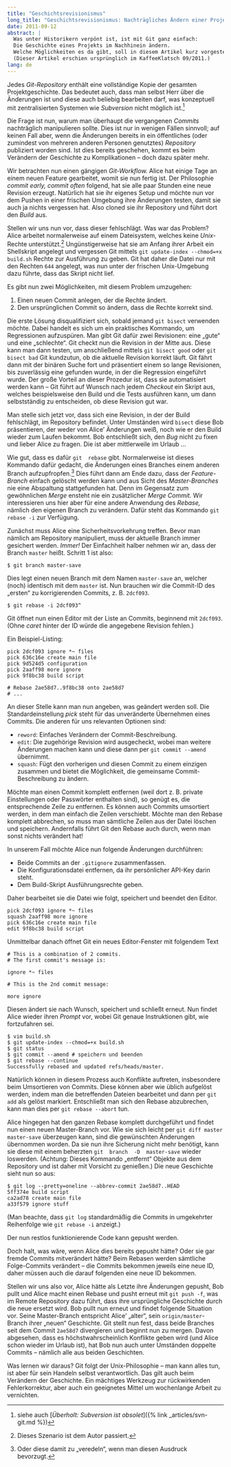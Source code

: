 ```yaml
---
title: "Geschichtsrevisionismus"
long_title: "Geschichtsrevisionismus: Nachträgliches Ändern einer Projektgeschichte mit Git"
date: 2011-09-12
abstract: |
  Was unter Historikern verpönt ist, ist mit Git ganz einfach:
  Die Geschichte eines Projekts im Nachhinein ändern.
  Welche Möglichkeiten es da gibt, soll in diesem Artikel kurz vorgestellt werden.
  (Dieser Artikel erschien ursprünglich im KaffeeKlatsch 09/2011.)
lang: de
---
```


Jedes _Git-Repository_ enthält eine vollständige Kopie der gesamten Projektgeschichte.
Das bedeutet auch, dass man selbst Herr über die Änderungen ist und diese auch beliebig bearbeiten darf, was konzeptuell mit zentralisierten Systemen wie _Subversion_ nicht möglich ist.[^footnote-svn]

Die  Frage  ist  nun,  warum  man  überhaupt  die  vergangenen _Commits_   nachträglich   manipulieren   sollte.
Dies  ist  nur  in  wenigen  Fällen  sinnvoll;  auf  keinen  Fall aber,  wenn  die  Änderungen  bereits  in  ein  öffentliches (oder  zumindest  von  mehreren  anderen  Personen  genutztes) _Repository_ publiziert worden sind.
Ist dies bereits geschehen, kommt es beim Verändern der Geschichte zu Komplikationen – doch dazu später mehr.

Wir  betrachten  nun  einen  gängigen  _Git-Workflow._
Alice hat einige Tage an einem neuen Feature gearbeitet, womit  sie  nun  fertig  ist.
Der  Philosophie _commit  early, commit often_ folgend, hat sie alle paar Stunden eine neue Revision erzeugt. Natürlich hat sie ihr eigenes Setup und möchte  nun  vor  dem  Pushen  in  einer  frischen  Umgebung  ihre  Änderungen  testen,  damit  sie  auch  ja  nichts vergessen  hat.  Also  cloned  sie  ihr  Repository  und  führt dort den _Build_ aus.

Stellen wir uns nun vor, dass dieser fehlschlägt. Was war das  Problem?  Alice  arbeitet  normalerweise  auf  einem Dateisystem,  welches  keine _Unix_-Rechte  unterstützt.[^footnote-unix]
Ungünstigerweise  hat  sie  am  Anfang  ihrer  Arbeit  ein Shellskript angelegt und vergessen Git mittels `git update-index --chmod=+x build.sh` Rechte zur Ausführung zu geben.  Git  hat  daher  die  Datei  nur  mit  den  Rechten `644` angelegt,  was  nun  unter  der  frischen  Unix-Umgebung dazu führte, dass das Skript nicht lief.

Es gibt nun zwei Möglichkeiten, mit diesem Problem umzugehen:

1. Einen neuen Commit anlegen, der die Rechte ändert.
2. Den ursprünglichen Commit so ändern, dass die Rechte korrekt sind.

Die erste Lösung disqualifiziert sich, sobald jemand `git bisect` verwenden möchte. Dabei handelt es sich um ein praktisches Kommando, um Regressionen aufzuspüren. Man  gibt  Git  dafür  zwei  Revisionen:  eine  „gute“  und eine „schlechte“. Git checkt nun die Revision in der Mitte aus. Diese kann man dann testen, um anschließend mittels `git bisect good` oder `git bisect bad` Git kundzutun, ob die  aktuelle  Revision  korrekt  läuft.
Git  fährt  dann  mit der  binären  Suche  fort  und  präsentiert  einem  so  lange Revisionen, bis zuverlässig eine gefunden wurde, in der die Regression eingeführt wurde. Der große Vorteil an dieser Prozedur ist, dass sie automatisiert werden kann – Git führt auf Wunsch nach jedem _Checkout_ ein Skript aus, welches beispielsweise den Build und die Tests ausführen kann, um dann selbstständig zu entscheiden, ob diese Revision gut war.

Man  stelle  sich  jetzt  vor,  dass  sich  eine  Revision,  in der der Build fehlschlägt, im Repository befindet. Unter Umständen  wird `bisect`  diese  Bob  präsentieren,  der  weder von Alice’ Änderungen weiß, noch wie er den Build wieder zum Laufen bekommt. Bob entschließt sich, den _Bug_ nicht zu fixen und lieber Alice zu fragen. Die ist aber mittlerweile im Urlaub …

Wie  gut,  dass  es  dafür `git  rebase`  gibt.  Normalerweise ist dieses Kommando dafür gedacht, die Änderungen eines  Branches  einem  anderen  Branch  aufzupfropfen.[^footnote-rebase]
Dies führt dann am Ende dazu, dass der _Feature-Branch_ einfach gelöscht werden kann und aus Sicht des _Master-Branches_ nie eine Abspaltung stattgefunden hat. Denn im Gegensatz zum gewöhnlichen _Merge_ ensteht nie ein zusätzlicher _Merge Commit._
Wir interessieren uns hier aber für eine andere Anwendung des _Rebase,_ nämlich den eigenen Branch zu verändern.
Dafür steht das Kommando `git rebase -i` zur Verfügung.

Zunächst   muss   Alice   eine   Sicherheitsvorkehrung treffen.  Bevor  man  nämlich  am  Repository  manipuliert, muss  der  aktuelle  Branch  immer  gesichert  werden. _Immer!_
Der  Einfachheit  halber  nehmen  wir  an,  dass  der Branch `master` heißt. Schritt 1 ist also:

    $ git branch master-save

Dies  legt  einen  neuen  Branch  mit  dem  Namen `master-save` an, welcher (noch) identisch mit dem `master` ist. Nun brauchen  wir  die  Commit-ID  des  „ersten“  zu  korrigierenden Commits, z. B. `2dcf093`.

    $ git rebase -i 2dcf093^

Git öffnet nun einen Editor mit der Liste an Commits, beginnend mit `2dcf093`.
(Ohne _caret_ hinter der ID würde die angegebene Revision fehlen.)

Ein Beispiel-Listing:

    pick 2dcf093 ignore *~ files
    pick 636c16e create main file
    pick 9d524d5 configuration
    pick 2aaff98 more ignore
    pick 9f8bc38 build script

    # Rebase 2ae58d7..9f8bc38 onto 2ae58d7
    # ...

An  dieser  Stelle  kann  man  nun  angeben,  was  geändert werden  soll.  Die  Standardeinstellung _pick_  steht  für  das unveränderte Übernehmen eines Commits. Die anderen für uns relevanten Optionen sind:

* `reword`:  Einfaches  Verändern  der  Commit-Beschreibung.
* `edit`: Die zugehörige Revision wird ausgecheckt, wobei man weitere Änderungen machen kann und diese dann per `git commit --amend` übernimmt.
* `squash`:  Fügt  den  vorherigen  und  diesen  Commit  zu einem einzigen zusammen und bietet die Möglichkeit, die gemeinsame Commit-Beschreibung zu ändern.

Möchte  man  einen  Commit  komplett  entfernen  (weil dort z. B. private Einstellungen oder Passwörter enthalten sind), so genügt es, die entsprechende Zeile zu entfernen.  Es  können  auch  Commits  umsortiert  werden, in dem man einfach die Zeilen verschiebt. Möchte man den Rebase komplett abbrechen, so muss man sämtliche Zeilen aus der Datei löschen und speichern. Andernfalls führt Git den Rebase auch durch, wenn man sonst nichts verändert hat!

In  unserem  Fall  möchte  Alice  nun  folgende  Änderungen durchführen:

* Beide Commits an der `.gitignore` zusammenfassen.
* Die Konfigurationsdatei entfernen, da ihr persönlicher API-Key darin steht.
* Dem Build-Skript Ausführungsrechte geben.

Daher  bearbeitet  sie  die  Datei  wie  folgt,  speichert  und beendet den Editor.

    pick 2dcf093 ignore *~ files
    squash 2aaff98 more ignore
    pick 636c16e create main file
    edit 9f8bc38 build script

Unmittelbar danach öffnet Git ein neues Editor-Fenster mit folgendem Text

    # This is a combination of 2 commits.
    # The first commit's message is:

    ignore *~ files

    # This is the 2nd commit message:

    more ignore

Diesen  ändert  sie  nach  Wunsch,  speichert  und  schließt erneut. Nun findet Alice wieder ihren _Prompt_ vor, wobei Git genaue Instruktionen gibt, wie fortzufahren sei.

    $ vim build.sh
    $ git update-index --chmod=+x build.sh
    $ git status
    $ git commit --amend # speichern und beenden
    $ git rebase --continue
    Successfully rebased and updated refs/heads/master.

Natürlich können in diesem Prozess auch Konflikte auftreten,  insbesondere  beim  Umsortieren  von  Commits. Diese  können  aber  wie  üblich  aufgelöst  werden,  indem man  die  betreffenden  Dateien  bearbeitet  und  dann  per `git add` als gelöst markiert. Entschließt man sich den Rebase  abzubrechen,  kann  man  dies  per `git rebase --abort` tun.

Alice  hingegen  hat  den  ganzen  Rebase  komplett durchgeführt  und  findet  nun  einen  neuen  Master-Branch vor. Wie sie sich leicht per `git diff master master-save` überzeugen  kann,  sind  die  gewünschten  Änderungen übernommen worden. Da sie nun ihre Sicherung nicht mehr benötigt, kann sie diese mit einem beherzten `git  branch  -D  master-save` wieder  loswerden.  (Achtung: Dieses Kommando „entfernt“ Objekte aus dem Repository  und  ist  daher  mit Vorsicht  zu  genießen.)  Die  neue Geschichte sieht nun so aus:

    $ git log --pretty=oneline --abbrev-commit 2ae58d7..HEAD
    5ff374e build script
    ca2ad78 create main file
    a33f579 ignore stuff

(Man beachte, dass `git log` standardmäßig die Commits in umgekehrter Reihenfolge wie `git rebase -i` anzeigt.)

Der nun restlos funktionierende Code kann gepusht werden.

Doch halt, was wäre, wenn Alice dies bereits gepusht hätte? Oder sie gar fremde Commits mitverändert hätte? Beim  Rebasen  werden  sämtliche  Folge-Commits  verändert – die Commits bekommen jeweils eine neue ID, daher  müssen  auch  die  darauf  folgenden  eine  neue ID bekommen.

Stellen  wir  uns  also  vor,  Alice  hätte  als  Letzte  ihre Änderungen  gepusht,  Bob  pullt  und  Alice  macht  einen Rebase und pusht erneut mit `git push -f`, was im Remote Repository dazu führt, dass ihre ursprüngliche Geschichte durch die neue ersetzt wird.
Bob pullt nun erneut und findet folgende Situation vor. Seine Master-Branch entspricht Alice’ „alter“, sein `origin/master`-Branch ihrer „neuen“ Geschichte.
Git  stellt  nun  fest,  dass beide  Branches seit dem Commit `2ae58d7` divergieren und beginnt nun zu mergen.
Davon abgesehen, dass es höchstwahrscheinlich  Konflikte  geben  wird  (und  Alice  schon  wieder  im Urlaub ist), hat Bob nun auch unter Umständen doppelte Commits – nämlich alle aus beiden Geschichten.

Was  lernen  wir  daraus?  Git  folgt  der  Unix-Philosophie  –  man  kann  alles  tun,  ist  aber  für  sein  Handeln selbst verantwortlich. Das gilt auch beim Verändern der Geschichte. Ein mächtiges Werkzeug zur rückwirkenden Fehlerkorrektur, aber auch ein geeignetes Mittel um wochenlange Arbeit zu vernichten.

[^footnote-svn]: siehe auch [_Überholt: Subversion ist obsolet_]({% link _articles/svn-git.md %})
[^footnote-unix]: Dieses Szenario ist dem Autor passiert.
[^footnote-rebase]: Oder diese damit zu „veredeln“, wenn man diesen Ausdruck bevorzugt.
